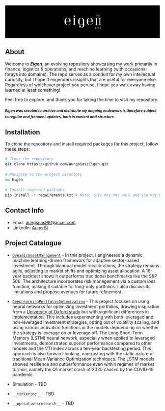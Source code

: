 ![Eigen](eigen.png)

## About

Welcome to ***Eigen***, an evolving repository showcasing my work primarily in finance, logistics & operations, and machine learning (with occasional forays into domains). The repo serves as a conduit for my own intellectual curiosity, but I hope it engenders insights that are useful for everyone else. Regardless of whichever project you peruse, I hope you walk away having learned at least something!

Feel free to explore, and thank you for taking the time to visit my repository.

<sub>***Eigen was created to archive and distribute my ongoing endeavors is therefore subject to regular and frequent updates, both in content and structure.***</sub>

## Installation

To clone the repository and install required packages for this project, follow these steps:

```bash
# Clone the repository
git clone https://github.com/aungsias/Eigen.git

# Navigate to the project directory
cd Eigen

# Install required packages
pip install -r requirements.txt # Note: this may not work and you may have to manually install the dependencies.
```

## Contact Info

- Email: [aungsi.as99@gmail.com](mailto:aungsi.as99@gmail.com)
- LinkedIn: [Aung Si](https://www.linkedin.com/in/aungsi99)

## Project Catalogue

- [`DynamicAssetManagement`](DynamicAssetManagement) - In this project, I engineered a dynamic, machine learning-driven framework for adaptive sector-based investment. Through biannual model recalibrations, the strategy remains agile, adjusting to market shifts and optimizing asset allocation. A 16-year backtest shows it outperforms traditional benchmarks like the S&P 500. The architecture incorporates risk management via a custom loss function, making it suitable for long-only portfolios. I also discuss its limitations and propose avenues for future refinement.

- [`DeepLearningPortfolioOptimization`](DeepLearningPortfolioOptimization) - This project focuses on using neural networks for optimizing investment portfolios, drawing inspiration from a [University of Oxford study](DeepLearningPortfolioOptimization/reference_paper/DeepLearningForPortfolioOptimization_Oxford.pdf) but with significant differences in implementation. This includes experimenting with both leveraged and non-leveraged investment strategies, opting out of volatility scaling, and using various activation functions in the models depdending on whether the strategy is leverage on or leverage off. The Long Short-Term Memory (LSTM) neural network, especially when applied to leveraged investments, demonstrated superior performance compared to other models and the VTI index across a ten-year backtesting period. This approach is also forward-looking, contrasting with the static nature of traditional Mean-Variance Optimization techniques. The LSTM models showed resilience and outperformance even within regimes of market turmoil, namely the Q1 market crash of 2020 caused by the COVID-19 pandemic.

- Simulation - TBD

- `__tinkering__` - TBD

- `__operationsresearch__` - TBD